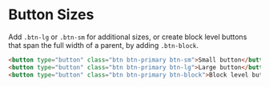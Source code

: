 # Button Sizes

Add `.btn-lg` or `.btn-sm` for additional sizes, or create block level buttons that span the full width of a parent, by adding `.btn-block`.

<!-- STORY -->

```html
<button type="button" class="btn btn-primary btn-sm">Small button</button>
<button type="button" class="btn btn-primary btn-lg">Large button</button>
<button type="button" class="btn btn-primary btn-block">Block level button</button>
```